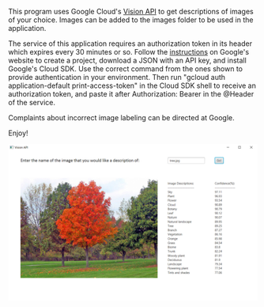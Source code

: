 This program uses Google Cloud's [Vision API](https://cloud.google.com/vision) to get descriptions of images of your 
choice. Images can be added to the images folder to be used in the application.


The service of this application requires an authorization token in its header which expires every 30 minutes or so.
Follow the [instructions](https://cloud.google.com/vision/docs/setup) on Google's website to create a project, download
a JSON with an API key, and install Google's Cloud SDK. Use the correct command from the ones shown to provide 
authentication in your environment. Then run "gcloud auth application-default print-access-token" in the Cloud SDK
shell to receive an authorization token, and paste it after Authorization: Bearer in the @Header of the service.

Complaints about incorrect image labeling can be directed at Google. 

Enjoy!



![Application Image](images/ApplicationScreenshot.PNG)
